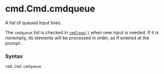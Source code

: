 # cmd.Cmd.cmdqueue

A list of queued input lines.

The `cmdqueue` list is checked in [`cmdloop()`](/modules/cmd/Cmd/cmdloop.md) when new input is needed. If it is nonempty, its elements will be processed in order, as if entered at the prompt.

### Syntax

```python
cmd.Cmd.cmdqueue
```
